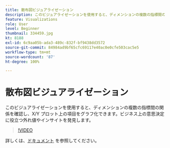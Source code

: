 ```yaml
---
title: 散布図ビジュアライゼーション
description: このビジュアライゼーションを使用すると、ディメンションの複数の指標間の関係を確認し、X/Y プロット上の項目をグラフ化できます。ビジネス上の意思決定に役立つ外れ値やインサイトを発見します。
feature: Visualizations
role: User
level: Beginner
thumbnail: 334459.jpg
kt: 8188
exl-id: 6c9aa05b-ada3-489c-832f-bf9438dd3572
source-git-commit: 84984ad9bf65cfc69117e40ac0e0cfe503cac5e5
workflow-type: tm+mt
source-wordcount: '87'
ht-degree: 100%

---
```


# 散布図ビジュアライゼーション

このビジュアライゼーションを使用すると、ディメンションの複数の指標間の関係を確認し、X/Y プロット上の項目をグラフ化できます。ビジネス上の意思決定に役立つ外れ値やインサイトを発見します。

>[!VIDEO](https://video.tv.adobe.com/v/334459/?quality=12&learn=on)

詳しくは、[ドキュメント](https://experienceleague.adobe.com/docs/analytics/analyze/analysis-workspace/visualizations/scatterplot.html?lang=ja) を参照してください。
